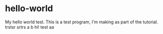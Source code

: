 # hello-world
My hello world test.
This is a test program, I'm making as part of the tutorial.
trstsr
srtrs
a
b
hi!
test
aa

